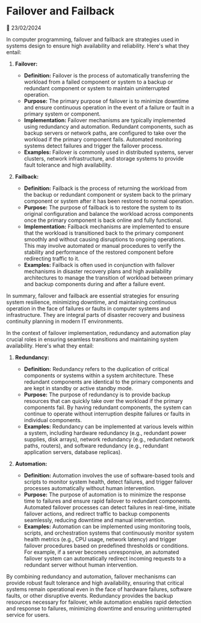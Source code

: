 # Failover and Failback

📅 23/02/2024

In computer programming, failover and failback are strategies used in systems design to ensure high availability and reliability. Here's what they entail:

1. **Failover:**
   - **Definition:** Failover is the process of automatically transferring the workload from a failed component or system to a backup or redundant component or system to maintain uninterrupted operation.
   - **Purpose:** The primary purpose of failover is to minimize downtime and ensure continuous operation in the event of a failure or fault in a primary system or component.
   - **Implementation:** Failover mechanisms are typically implemented using redundancy and automation. Redundant components, such as backup servers or network paths, are configured to take over the workload if the primary component fails. Automated monitoring systems detect failures and trigger the failover process.
   - **Examples:** Failover is commonly used in distributed systems, server clusters, network infrastructure, and storage systems to provide fault tolerance and high availability.

2. **Failback:**
   - **Definition:** Failback is the process of returning the workload from the backup or redundant component or system back to the primary component or system after it has been restored to normal operation.
   - **Purpose:** The purpose of failback is to restore the system to its original configuration and balance the workload across components once the primary component is back online and fully functional.
   - **Implementation:** Failback mechanisms are implemented to ensure that the workload is transitioned back to the primary component smoothly and without causing disruptions to ongoing operations. This may involve automated or manual procedures to verify the stability and performance of the restored component before redirecting traffic to it.
   - **Examples:** Failback is often used in conjunction with failover mechanisms in disaster recovery plans and high availability architectures to manage the transition of workload between primary and backup components during and after a failure event.

In summary, failover and failback are essential strategies for ensuring system resilience, minimizing downtime, and maintaining continuous operation in the face of failures or faults in computer systems and infrastructure. They are integral parts of disaster recovery and business continuity planning in modern IT environments.

In the context of failover implementation, redundancy and automation play crucial roles in ensuring seamless transitions and maintaining system availability. Here's what they entail:

1. **Redundancy:**
   - **Definition:** Redundancy refers to the duplication of critical components or systems within a system architecture. These redundant components are identical to the primary components and are kept in standby or active standby mode.
   - **Purpose:** The purpose of redundancy is to provide backup resources that can quickly take over the workload if the primary components fail. By having redundant components, the system can continue to operate without interruption despite failures or faults in individual components.
   - **Examples:** Redundancy can be implemented at various levels within a system, including hardware redundancy (e.g., redundant power supplies, disk arrays), network redundancy (e.g., redundant network paths, routers), and software redundancy (e.g., redundant application servers, database replicas).

2. **Automation:**
   - **Definition:** Automation involves the use of software-based tools and scripts to monitor system health, detect failures, and trigger failover processes automatically without human intervention.
   - **Purpose:** The purpose of automation is to minimize the response time to failures and ensure rapid failover to redundant components. Automated failover processes can detect failures in real-time, initiate failover actions, and redirect traffic to backup components seamlessly, reducing downtime and manual intervention.
   - **Examples:** Automation can be implemented using monitoring tools, scripts, and orchestration systems that continuously monitor system health metrics (e.g., CPU usage, network latency) and trigger failover procedures based on predefined thresholds or conditions. For example, if a server becomes unresponsive, an automated failover system can automatically redirect incoming requests to a redundant server without human intervention.

By combining redundancy and automation, failover mechanisms can provide robust fault tolerance and high availability, ensuring that critical systems remain operational even in the face of hardware failures, software faults, or other disruptive events. Redundancy provides the backup resources necessary for failover, while automation enables rapid detection and response to failures, minimizing downtime and ensuring uninterrupted service for users.